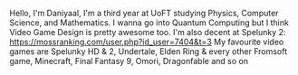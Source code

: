 Hello, I'm Daniyaal, I'm a third year at UoFT studying Physics, Computer Science, and Mathematics.
I wanna go into Quantum Computing but I think Video Game Design is pretty awesome too.
I'm also decent at Spelunky 2: https://mossranking.com/user.php?id_user=7404&t=3
My favourite video games are Spelunky HD & 2, Undertale, Elden Ring & every other Fromsoft game, Minecraft, Final Fantasy 9, Omori, Dragonfable and so on
